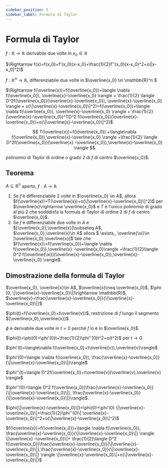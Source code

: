 ```yaml
---
sidebar_position: 5
sidebar_label: Formula di Taylor
---
```


# Formula di Taylor

$f: \mathbb{R} \rightarrow \mathbb{R}$ derivabile due volte in $x_0 \in \mathbb{R}$

$\Rightarrow f(x)=f(x_0)+f'(x_0)(x-x_0)+\frac{1}{2}f''(x_0)(x-x_0)^2+o(|x-x_0|^2)$

$f: \mathbb{R}^n \rightarrow \mathbb{R}$, differenziabile due volte in $\overline{x_0} \in \mathbb{R}^n $

$\Rightarrow f(\overline{x})=f(\overline{x_0})+\langle \nabla f(\overline{x_0}), 
\overline{x}-\overline{x_0} \rangle + \frac{1}{2} \langle D^2f(\overline{x_0})(\overline{x}-\overline{x_0}), 
\overline{x}-\overline{x_0} \rangle + o(\|\overline{x}-\overline{x_0}\|^2)=f(\overline{x_0})+\langle \nabla f(\overline{x_0}), 
\overline{x}-\overline{x_0} \rangle + \frac{1}{2} (\overline{x}-\overline{x_0})^TD^2 f(\overline{x_0})(\overline{x}-\overline{x_0})+o(\|\overline{x}-\overline{x_0}\|^2)$

$$
    T(\overline{x})=f(\overline{x_0}) +\langle\nabla f(\overline{x_0}),\overline{x}-\overline{x_0} \rangle +\frac{1}{2} \langle D^2f(\overline{x_0})(\overline{x} -\overline{x_0}),\overline{x}-\overline{x_0} \rangle
$$

polinomio di Taylor di ordine o grado $2$ di $f$ di centro $\overline{x_0}$.

## Teorema  

$A \subseteq \mathbb{R}^n$ aperto, $f: A \rightarrow \mathbb{R}$

1. Se $f$ è differenziabile $2$ volte in $\overline{x_0} \in A$, allora $f(\overline{x})=T(\overline{x})+o(\|\overline{x}-\overline{x_0}\|^2)$ per $\overline{x}\rightarrow \overline{x_0}$ e $T$ è l'unico polinomio di grado al più $2$ che sodddisfa  la formula di Taylor di ordine $2$ di $f$ di centro $\overline{x_0}$.
2. Se $f$ è differenziabile due volte in $A$ e $[\overline{x_0},\overline{x}]\subseteq A$, $\overline{x_0},\overline{x}\in A$ allora $ \exists\,\, \overline{\xi}\in ]\overline{x_0},\overline{x}[$ tale che $f(\overline{x})=f(\overline{x_0})+\langle \nabla f(\overline{x_0}),\overline{x} -\overline{x_0}\rangle +\frac{1}{2}\langle D^2 f(\overline{\xi})(\overline{x}-\overline{x_0}),\overline{x}-\overline{x_0} \rangle$.


## Dimostrazione della formula di Taylor

$\overline{x_0}, \overline{x}\in A$, $\overline{x}\neq \overline{x_0}$, $\phi:[0, \|\overline{x}-\overline{x_0}\|]\rightarrow \mathbb{R}$, $\overline{v}=\frac{\overline{x}-\overline{x_0}}{\|\overline{x}-\overline{x_0}\|}$

$\phi(t)=f(\overline{x_0}+t\overline{v})$, restrizione di $f$ lungo il segmento $[\overline{x_0},\overline{x}]$.

$\phi$ è derivabile due volte in $t=0$ perché $f$ lo è in $\overline{x_0}$.

$\phi(t)=\phi(0)+\phi'(0)t+\frac{1}{2}\phi''(0)t^2+o(t^2)$ per $t \rightarrow 0$.

$\phi'(t)=\langle\nabla f(\overline{x_0}+t\overline{v}),\overline{v}\rangle$

$\phi'(0)=\langle \nabla f(\overline{x_0}), \frac{\overline{x}-\overline{x_0}}{\|\overline{x}-\overline{x_0}\|}\rangle$

$\phi''(t)=\langle D^2f(\overline{x_0}+t\overline{v})\overline{v},\overline{v} \rangle$

$\phi''(0)=\langle D^2 f(\overline{x_0})\frac{\overline{x}-\overline{x_0}}{\|\overline{x}-\overline{x_0}\|}, \frac{\overline{x}-\overline{x_0}}{\|\overline{x}-\overline{x_0}\|}\rangle$.

$\phi(\|\overline{x}-\overline{x_0}\|)=\phi(0)+\phi'(0) \|\overline{x}-\overline{x_0}\|+\frac{1}{2}\phi''(0)\| \overline{x}-\overline{x_0}\|^2+o(\|\overline{x}-\overline{x_0}\|^2)$

$f(\overline{x})=f(\overline{x_0})+\langle \nabla f(\overline{x_0}), \frac{\overline{x}-\overline{x_0}}{\|\overline{x}-\overline{x_0}\|} \rangle \|\overline{x} -\overline{x_0}\|+ \frac{1}{2}\langle D^2 f(\overline{x_0})\frac{\overline{x}-\overline{x_0}}{\|\overline{x}-\overline{x_0}\|},\frac{\overline{x}-\overline{x_0}}{\|\overline{x}-\overline{x_0}\|}  \rangle \|\overline{x}-\overline{x_0}\|+o(\|\overline{x}-\overline{x_0}\|)$
